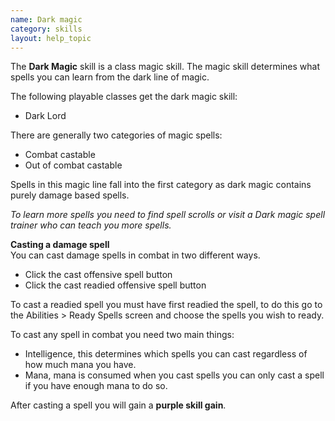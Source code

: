 ```yaml
---
name: Dark magic
category: skills
layout: help_topic
---
```

The **Dark Magic** skill is a class magic skill. The magic skill determines what spells you can learn from the dark line of magic.

The following playable classes get the dark magic skill:

*   Dark Lord

There are generally two categories of magic spells:

*   Combat castable
*   Out of combat castable

Spells in this magic line fall into the first category as dark magic contains purely damage based spells.

_To learn more spells you need to find spell scrolls or visit a Dark magic spell trainer who can teach you more spells._  

**Casting a damage spell**  
You can cast damage spells in combat in two different ways.

*   Click the cast offensive spell button
*   Click the cast readied offensive spell button

To cast a readied spell you must have first readied the spell, to do this go to the Abilities > Ready Spells screen and choose the spells you wish to ready.

To cast any spell in combat you need two main things:

*   Intelligence, this determines which spells you can cast regardless of how much mana you have.
*   Mana, mana is consumed when you cast spells you can only cast a spell if you have enough mana to do so.

After casting a spell you will gain a **purple skill gain**.